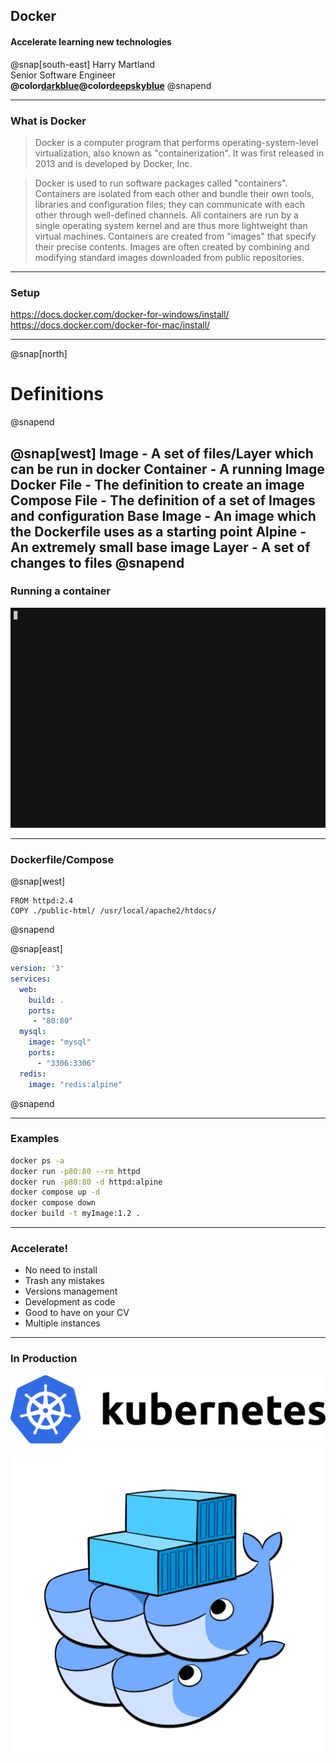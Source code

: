 ## Docker
#### Accelerate learning new technologies
  
  @snap[south-east]
  Harry Martland  
  Senior Software Engineer  
  **@color[darkblue](Booking)@color[deepskyblue](Go)**
  @snapend
  
---

### What is Docker
>Docker is a computer program that performs operating-system-level virtualization, also known as "containerization". 
>It was first released in 2013 and is developed by Docker, Inc.

>Docker is used to run software packages called "containers". 
>Containers are isolated from each other and bundle their own tools, libraries and configuration files; 
>they can communicate with each other through well-defined channels. 
>All containers are run by a single operating system kernel and are thus more lightweight than virtual machines. 
>Containers are created from "images" that specify their precise contents. 
>Images are often created by combining and modifying standard images downloaded from public repositories.
---

### Setup

<https://docs.docker.com/docker-for-windows/install/>
<https://docs.docker.com/docker-for-mac/install/>

--- 

@snap[north]
# Definitions
@snapend

@snap[west]
Image - A set of files/Layer which can be run in docker
Container - A running Image
Docker File - The definition to create an image
Compose File - The definition of a set of Images and configuration
Base Image - An image which the Dockerfile uses as a starting point
Alpine - An extremely small base image
Layer - A set of changes to files
@snapend
---

### Running a container

![docker-run-httpd](images/docker-run-httpd.gif)

---

### Dockerfile/Compose

@snap[west]
```
FROM httpd:2.4
COPY ./public-html/ /usr/local/apache2/htdocs/
```
@snapend

@snap[east]
```yaml
version: '3'
services:
  web:
    build: .
    ports:
     - "80:80"
  mysql:
    image: "mysql"
    ports:
      - "3306:3306"
  redis:
    image: "redis:alpine"
```
@snapend

---

### Examples

```bash
docker ps -a
docker run -p80:80 --rm httpd
docker run -p80:80 -d httpd:alpine
docker compose up -d
docker compose down
docker build -t myImage:1.2 .
```
---

### Accelerate!

 - No need to install
 - Trash any mistakes
 - Versions management
 - Development as code
 - Good to have on your CV
 - Multiple instances

---

### In Production

![Kubernetes Logo](images/kubernetes-logo.png)
![Docker Logo](images/docker-logo.png)
